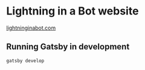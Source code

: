 # Lightning in a Bot website

[lightninginabot.com](https://lightninginabot.com)

## Running Gatsby in development
`gatsby develop`
